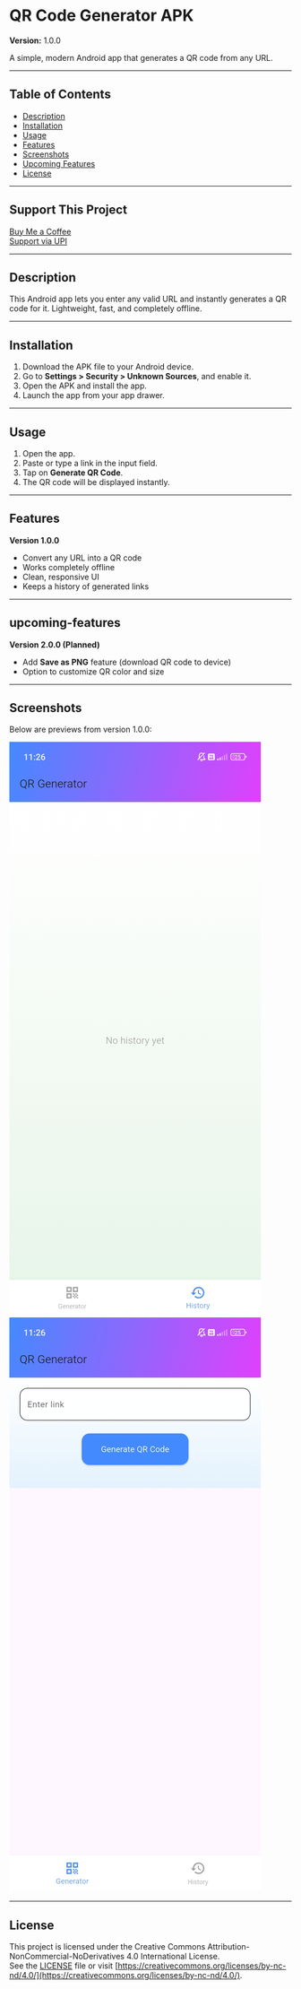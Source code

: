 # QR Code Generator APK

**Version:** 1.0.0

A simple, modern Android app that generates a QR code from any URL.

---

## Table of Contents

- [Description](#description)
- [Installation](#installation)
- [Usage](#usage)
- [Features](#features)
- [Screenshots](#screenshots)
- [Upcoming Features](#upcoming-features)
- [License](#license)

---

## Support This Project

[Buy Me a Coffee](https://buymeacoffee.com/harishdevlab)  
[Support via UPI](https://drive.google.com/file/d/153n7zxHg-srjOmtZEUESpnN_FlQbBKko/view?usp=sharing)

---

## Description

This Android app lets you enter any valid URL and instantly generates a QR code for it. Lightweight, fast, and completely offline.

---

## Installation

1. Download the APK file to your Android device.
2. Go to **Settings > Security > Unknown Sources**, and enable it.
3. Open the APK and install the app.
4. Launch the app from your app drawer.

---

## Usage

1. Open the app.
2. Paste or type a link in the input field.
3. Tap on **Generate QR Code**.
4. The QR code will be displayed instantly.

---

## Features

**Version 1.0.0**
- Convert any URL into a QR code
- Works completely offline
- Clean, responsive UI
- Keeps a history of generated links

---

## upcoming-features

**Version 2.0.0 (Planned)**
- Add **Save as PNG** feature (download QR code to device)
- Option to customize QR color and size

---

## Screenshots

Below are previews from version 1.0.0:

![QR Generator - Generator Page](Screenshots/GeneratorPage.jpg)
![QR Generator - History Page](Screenshots/HistoryPage.jpg)

---

## License

This project is licensed under the Creative Commons Attribution-NonCommercial-NoDerivatives 4.0 International License.  
See the [LICENSE](./LICENSE) file or visit [https://creativecommons.org/licenses/by-nc-nd/4.0/](https://creativecommons.org/licenses/by-nc-nd/4.0/).
